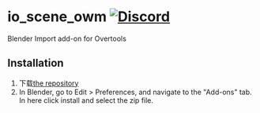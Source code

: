 # io_scene_owm [![Discord](https://img.shields.io/discord/346445737367699456.svg?label=&logo=discord&logoColor=ffffff&color=7389D8&labelColor=6A7EC2)](https://discord.gg/XM93ZdB)

Blender Import add-on for Overtools 

## Installation

1. 下载[the repository](https://github.com/overtools/io_scene_owm/archive/release.zip)
2. In Blender, go to Edit > Preferences, and navigate to the "Add-ons" tab. In here click install and select the zip file.


